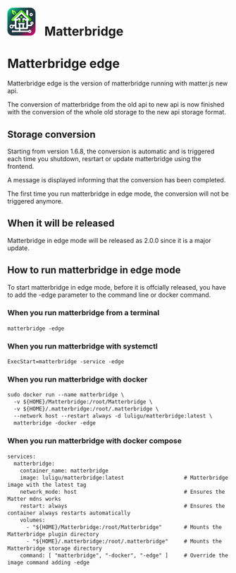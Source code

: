 # <img src="https://github.com/Luligu/matterbridge/blob/main/frontend/public/matterbridge%2064x64.png" alt="Matterbridge Logo" width="64px" height="64px">&nbsp;&nbsp;&nbsp;Matterbridge

# Matterbridge edge

Matterbridge edge is the version of matterbridge running with matter.js new api.

The conversion of matterbridge from the old api to new api is now finished with the conversion of the whole old storage to the new api storage format.

## Storage conversion

Starting from version 1.6.8, the conversion is automatic and is triggered each time you shutdown, resrtart or update matterbridge using the frontend.

A message is displayed informing that the conversion has been completed.

The first time you run matterbridge in edge mode, the conversion will not be triggered anymore.

## When it will be released

Matterbridge in edge mode will be released as 2.0.0 since it is a major update.

## How to run matterbridge in edge mode 

To start matterbridge in edge mode, before it is offcially released, you have to add the -edge parameter to the command line or docker command.

### When you run matterbridge from a terminal

```
matterbridge -edge
```

### When you run matterbridge with systemctl

```
ExecStart=matterbridge -service -edge
```

### When you run matterbridge with docker

```
sudo docker run --name matterbridge \
  -v ${HOME}/Matterbridge:/root/Matterbridge \
  -v ${HOME}/.matterbridge:/root/.matterbridge \
  --network host --restart always -d luligu/matterbridge:latest \
  matterbridge -docker -edge
```

### When you run matterbridge with docker compose

```
services:
  matterbridge:
    container_name: matterbridge
    image: luligu/matterbridge:latest                   # Matterbridge image with the latest tag
    network_mode: host                                  # Ensures the Matter mdns works
    restart: always                                     # Ensures the container always restarts automatically
    volumes:
      - "${HOME}/Matterbridge:/root/Matterbridge"       # Mounts the Matterbridge plugin directory
      - "${HOME}/.matterbridge:/root/.matterbridge"     # Mounts the Matterbridge storage directory
    command: [ "matterbridge", "-docker", "-edge" ]     # Override the image command adding -edge
```